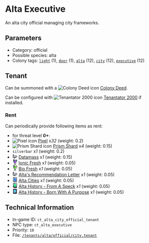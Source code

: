 # Alta Executive

An alta city official managing city frameworks.

## Parameters

- Category: official
- Possible species: alta
- Colony tags: [`light`](https://ceterai.github.io/MyEnternia/Wiki/Tags/Light) (1), [`door`](https://ceterai.github.io/MyEnternia/Wiki/Tags/Door) (1), [`alta`](https://ceterai.github.io/MyEnternia/Wiki/Tags/Alta) (12), [`city`](https://ceterai.github.io/MyEnternia/Wiki/Tags/City) (12), [`executive`](https://ceterai.github.io/MyEnternia/Wiki/Tags/Executive) (12)

## Tenant

Can be summoned with a <img src="https://starbounder.org/mediawiki/images/9/93/Colony_Deed.gif" alt="Colony Deed icon" width="9.6" height="15"/> [Colony Deed](https://starbounder.org/Colony_Deed).

Can be configured with <img src="https://steamuserimages-a.akamaihd.net/ugc/920304477977773128/D47BB0FD18E520B722C013CEDE14AC017779D44C/" alt="Tenantator 2000 icon" width="16" height="16"/> [Tenantator 2000](https://steamcommunity.com/sharedfiles/filedetails/?id=1405753979) if installed.

### Rent

Can periodically provide following items as rent:

- for threat level **0+**:
- <img src="https://starbounder.org/mediawiki/images/2/21/Pixel.png" alt="Pixel icon" loading="lazy" width="12px" height="16px"/> [Pixel](https://starbounder.org/Pixel) x*32* (weight: 0.2)
- <img src="https://starbounder.org/mediawiki/images/c/c0/Prism_Shard.png" alt="Prism Shard icon" loading="lazy" width="10px" height="10px"/> [Prism Shard](https://starbounder.org/Prism_Shard) x*4* (weight: 0.15)
- `silverbar` x*1* (weight: 0.2)
- <img src="https://raw.githubusercontent.com/Ceterai/Enternia/main/items/generic/crafting/alta/datamass.png" alt="Datamass icon" loading="lazy" width="auto" height="16px"/> [Datamass](https://ceterai.github.io/MyEnternia/Wiki/Datamass) x*1* (weight: 0.15)
- <img src="https://raw.githubusercontent.com/Ceterai/Enternia/main/items/generic/food/tier1/ct_ionic_fresh.png" alt="Ionic Fresh icon" loading="lazy" width="auto" height="16px"/> [Ionic Fresh](https://ceterai.github.io/MyEnternia/Wiki/IonicFresh) x*1* (weight: 0.05)
- <img src="https://raw.githubusercontent.com/Ceterai/Enternia/main/items/generic/food/tier1/ct_bio_fresh.png" alt="Bio Fresh icon" loading="lazy" width="auto" height="16px"/> [Bio Fresh](https://ceterai.github.io/MyEnternia/Wiki/BioFresh) x*1* (weight: 0.05)
- <img src="https://raw.githubusercontent.com/Ceterai/Enternia/main/items/generic/crafting/alta/datamass.png" alt="Alta's Recommendation Letter icon" loading="lazy" width="auto" height="16px"/> [Alta's Recommendation Letter](https://ceterai.github.io/MyEnternia/Wiki/Alta'sRecommendationLetter) x*1* (weight: 0.05)
- <img src="https://raw.githubusercontent.com/Ceterai/Enternia/main/codex/alta/ebook/security.png" alt="Alta Cities icon" loading="lazy" width="auto" height="16px"/> [Alta Cities](https://ceterai.github.io/MyEnternia/Wiki/AltaCities) x*1* (weight: 0.05)
- <img src="https://raw.githubusercontent.com/Ceterai/Enternia/main/codex/alta/ebook/ship.png" alt="Alta History - From A Speck icon" loading="lazy" width="auto" height="16px"/> [Alta History - From A Speck](https://ceterai.github.io/MyEnternia/Wiki/AltaHistory-FromASpeck) x*1* (weight: 0.05)
- <img src="https://raw.githubusercontent.com/Ceterai/Enternia/main/codex/alta/ebook/lab.png" alt="Alta History - Born With A Purpose icon" loading="lazy" width="auto" height="16px"/> [Alta History - Born With A Purpose](https://ceterai.github.io/MyEnternia/Wiki/AltaHistory-BornWithAPurpose) x*1* (weight: 0.05)

## Technical Information

- In-game ID: `ct_alta_city_official_tenant`
- NPC type: `ct_alta_executive`
- Priority: `10`
- File: [`/tenants/alta/official/city.tenant`](https://github.com/Ceterai/Enternia/blob/main/tenants/alta/official/city.tenant)
